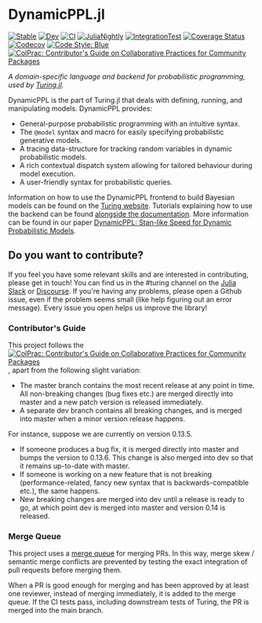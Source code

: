 # DynamicPPL.jl

[![Stable](https://img.shields.io/badge/docs-stable-blue.svg)](https://turinglang.github.io/DynamicPPL.jl/stable)
[![Dev](https://img.shields.io/badge/docs-dev-blue.svg)](https://turinglang.github.io/DynamicPPL.jl/dev)
[![CI](https://github.com/TuringLang/DynamicPPL.jl/workflows/CI/badge.svg?branch=master)](https://github.com/TuringLang/DynamicPPL.jl/actions?query=workflow%3ACI+branch%3Amaster)
[![JuliaNightly](https://github.com/TuringLang/DynamicPPL.jl/workflows/JuliaNightly/badge.svg?branch=master)](https://github.com/TuringLang/DynamicPPL.jl/actions?query=workflow%3AJuliaNightly+branch%3Amaster)
[![IntegrationTest](https://github.com/TuringLang/DynamicPPL.jl/workflows/IntegrationTest/badge.svg?branch=master)](https://github.com/TuringLang/DynamicPPL.jl/actions?query=workflow%3AIntegrationTest+branch%3Amaster)
[![Coverage Status](https://coveralls.io/repos/github/TuringLang/DynamicPPL.jl/badge.svg?branch=master)](https://coveralls.io/github/TuringLang/DynamicPPL.jl?branch=master)
[![Codecov](https://codecov.io/gh/TuringLang/DynamicPPL.jl/branch/master/graph/badge.svg)](https://codecov.io/gh/TuringLang/DynamicPPL.jl)
[![Code Style: Blue](https://img.shields.io/badge/code%20style-blue-4495d1.svg)](https://github.com/invenia/BlueStyle)
[![ColPrac: Contributor's Guide on Collaborative Practices for Community Packages](https://img.shields.io/badge/ColPrac-Contributor%27s%20Guide-blueviolet)](https://colprac.sciml.ai/)

*A domain-specific language and backend for probabilistic programming, used by [Turing.jl](https://github.com/TuringLang/Turing.jl).*

DynamicPPL is the part of Turing.jl that deals with defining, running, and manipulating models. DynamicPPL provides:

  - General-purpose probabilistic programming with an intuitive syntax.
  - The `@model` syntax and macro for easily specifying probabilistic generative models.
  - A tracing data-structure for tracking random variables in dynamic probabilistic models.
  - A rich contextual dispatch system allowing for tailored behaviour during model execution.
  - A user-friendly syntax for probabilistic queries.

Information on how to use the DynamicPPL frontend to build Bayesian models can be found on the [Turing website](https://turinglang.org/). Tutorials explaining how to use the backend can be found [alongside the documentation](https://turinglang.github.io/DynamicPPL.jl/stable/). More information can be found in our paper [DynamicPPL: Stan-like Speed for Dynamic Probabilistic Models](https://arxiv.org/pdf/2002.02702.pdf).

## Do you want to contribute?

If you feel you have some relevant skills and are interested in contributing, please get in touch! You can find us in the #turing channel on the [Julia Slack](https://julialang.org/slack/) or [Discourse](discourse.julialang.org). If you're having any problems, please open a Github issue, even if the problem seems small (like help figuring out an error message). Every issue you open helps us improve the library!

### Contributor's Guide

This project follows the [![ColPrac: Contributor's Guide on Collaborative Practices for Community Packages](https://img.shields.io/badge/ColPrac-Contributor%27s%20Guide-blueviolet)](https://colprac.sciml.ai/), apart from the following slight variation:

  - The master branch contains the most recent release at any point in time. All non-breaking changes (bug fixes etc.) are merged directly into master and a new patch version is released immediately.
  - A separate dev branch contains all breaking changes, and is merged into master when a minor version release happens.

For instance, suppose we are currently on version 0.13.5.

  - If someone produces a bug fix, it is merged directly into master and bumps the version to 0.13.6. This change is also merged into dev so that it remains up-to-date with master.
  - If someone is working on a new feature that is not breaking (performance-related, fancy new syntax that is backwards-compatible etc.), the same happens.
  - New breaking changes are merged into dev until a release is ready to go, at which point dev is merged into master and version 0.14 is released.

### Merge Queue

This project uses a [merge queue](https://docs.github.com/en/repositories/configuring-branches-and-merges-in-your-repository/configuring-pull-request-merges/managing-a-merge-queue) for merging PRs.
In this way, merge skew / semantic merge conflicts are prevented by testing the exact integration of pull requests before merging them.

When a PR is good enough for merging and has been approved by at least one reviewer, instead of merging immediately, it is added to the merge queue.
If the CI tests pass, including downstream tests of Turing, the PR is merged into the main branch.
